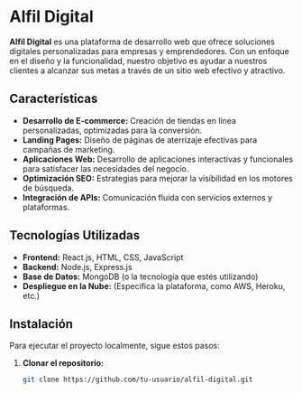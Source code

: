 # Alfil Digital

**Alfil Digital** es una plataforma de desarrollo web que ofrece soluciones digitales personalizadas para empresas y emprendedores. Con un enfoque en el diseño y la funcionalidad, nuestro objetivo es ayudar a nuestros clientes a alcanzar sus metas a través de un sitio web efectivo y atractivo.

## Características

- **Desarrollo de E-commerce:** Creación de tiendas en línea personalizadas, optimizadas para la conversión.
- **Landing Pages:** Diseño de páginas de aterrizaje efectivas para campañas de marketing.
- **Aplicaciones Web:** Desarrollo de aplicaciones interactivas y funcionales para satisfacer las necesidades del negocio.
- **Optimización SEO:** Estrategias para mejorar la visibilidad en los motores de búsqueda.
- **Integración de APIs:** Comunicación fluida con servicios externos y plataformas.

## Tecnologías Utilizadas

- **Frontend:** React.js, HTML, CSS, JavaScript
- **Backend:** Node.js, Express.js
- **Base de Datos:** MongoDB (o la tecnología que estés utilizando)
- **Despliegue en la Nube:** (Especifica la plataforma, como AWS, Heroku, etc.)

## Instalación

Para ejecutar el proyecto localmente, sigue estos pasos:

1. **Clonar el repositorio:**
   ```bash
   git clone https://github.com/tu-usuario/alfil-digital.git
